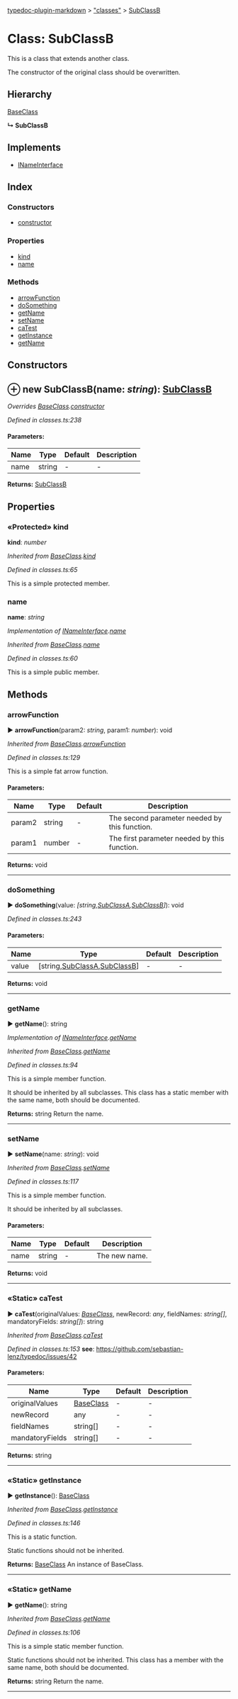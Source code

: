 [typedoc-plugin-markdown](../index.md) > ["classes"](../modules/_classes_.md) > [SubClassB](../classes/_classes_.subclassb.md)

# Class: SubClassB


This is a class that extends another class.

The constructor of the original class should be overwritten.


## Hierarchy


 [BaseClass](../classes/_classes_.baseclass.md)

**↳ SubClassB**






## Implements

* [INameInterface](../interfaces/_classes_.inameinterface.md)

## Index

### Constructors

* [constructor](_classes_.subclassb.md#constructor)


### Properties

* [kind](_classes_.subclassb.md#kind)
* [name](_classes_.subclassb.md#name)


### Methods

* [arrowFunction](_classes_.subclassb.md#arrowfunction)
* [doSomething](_classes_.subclassb.md#dosomething)
* [getName](_classes_.subclassb.md#getname)
* [setName](_classes_.subclassb.md#setname)
* [caTest](_classes_.subclassb.md#catest)
* [getInstance](_classes_.subclassb.md#getinstance)
* [getName](_classes_.subclassb.md#getname-1)



<a id="constructor"></a>

## Constructors


## ⊕ **new SubClassB**(name: *string*): [SubClassB](../classes/_classes_.subclassb.md)


*Overrides [BaseClass](_classes_.baseclass.md).[constructor](_classes_.baseclass.md#constructor)*

*Defined in classes.ts:238*

#### Parameters:

| Name  | Type                | Default | Description  |
| ------ | ------------------- | ------------ | ------------ |
| name  | string | - | - |





**Returns:** [SubClassB](../classes/_classes_.subclassb.md)


## Properties

<a id="kind"></a>
### «Protected» kind
**kind**:  *number* 

*Inherited from [BaseClass](_classes_.baseclass.md).[kind](_classes_.baseclass.md#kind)*

*Defined in classes.ts:65*


This is a simple protected member.




<a id="name"></a>
###  name
**name**:  *string* 

*Implementation of [INameInterface](../interfaces/_classes_.inameinterface.md).[name](../interfaces/_classes_.inameinterface.md#name)*

*Inherited from [BaseClass](_classes_.baseclass.md).[name](_classes_.baseclass.md#name)*

*Defined in classes.ts:60*


This is a simple public member.






## Methods

<a id="arrowfunction"></a>

###  arrowFunction

► **arrowFunction**(param2: *string*, param1: *number*): void

*Inherited from [BaseClass](_classes_.baseclass.md).[arrowFunction](_classes_.baseclass.md#arrowfunction)*

*Defined in classes.ts:129*

This is a simple fat arrow function.


#### Parameters:

| Name  | Type                | Default | Description  |
| ------ | ------------------- | ------------ | ------------ |
| param2  | string | - | The second parameter needed by this function. |
| param1  | number | - | The first parameter needed by this function. |





**Returns:** void

---

<a id="dosomething"></a>

###  doSomething

► **doSomething**(value: *[string,[SubClassA](../classes/_classes_.subclassa.md),[SubClassB](../classes/_classes_.subclassb.md)]*): void

*Defined in classes.ts:243*

#### Parameters:

| Name  | Type                | Default | Description  |
| ------ | ------------------- | ------------ | ------------ |
| value  | [string,[SubClassA](../classes/_classes_.subclassa.md),[SubClassB](../classes/_classes_.subclassb.md)] | - | - |





**Returns:** void

---

<a id="getname"></a>

###  getName

► **getName**(): string

*Implementation of [INameInterface](../interfaces/_classes_.inameinterface.md).[getName](../interfaces/_classes_.inameinterface.md#getname)*

*Inherited from [BaseClass](_classes_.baseclass.md).[getName](_classes_.baseclass.md#getname)*

*Defined in classes.ts:94*

This is a simple member function.

It should be inherited by all subclasses. This class has a static
member with the same name, both should be documented.





**Returns:** string
Return the name.


---

<a id="setname"></a>

###  setName

► **setName**(name: *string*): void

*Inherited from [BaseClass](_classes_.baseclass.md).[setName](_classes_.baseclass.md#setname)*

*Defined in classes.ts:117*

This is a simple member function.

It should be inherited by all subclasses.



#### Parameters:

| Name  | Type                | Default | Description  |
| ------ | ------------------- | ------------ | ------------ |
| name  | string | - | The new name. |





**Returns:** void

---

<a id="catest"></a>

### «Static» caTest

► **caTest**(originalValues: *[BaseClass](../classes/_classes_.baseclass.md)*, newRecord: *any*, fieldNames: *string[]*, mandatoryFields: *string[]*): string

*Inherited from [BaseClass](_classes_.baseclass.md).[caTest](_classes_.baseclass.md#catest)*

*Defined in classes.ts:153*
**see**: https://github.com/sebastian-lenz/typedoc/issues/42


#### Parameters:

| Name  | Type                | Default | Description  |
| ------ | ------------------- | ------------ | ------------ |
| originalValues  | [BaseClass](../classes/_classes_.baseclass.md) | - | - |
| newRecord  | any | - | - |
| fieldNames  | string[] | - | - |
| mandatoryFields  | string[] | - | - |





**Returns:** string

---

<a id="getinstance"></a>

### «Static» getInstance

► **getInstance**(): [BaseClass](../classes/_classes_.baseclass.md)

*Inherited from [BaseClass](_classes_.baseclass.md).[getInstance](_classes_.baseclass.md#getinstance)*

*Defined in classes.ts:146*

This is a static function.

Static functions should not be inherited.





**Returns:** [BaseClass](../classes/_classes_.baseclass.md)
An instance of BaseClass.


---

<a id="getname-1"></a>

### «Static» getName

► **getName**(): string

*Inherited from [BaseClass](_classes_.baseclass.md).[getName](_classes_.baseclass.md#getname-1)*

*Defined in classes.ts:106*

This is a simple static member function.

Static functions should not be inherited. This class has a
member with the same name, both should be documented.





**Returns:** string
Return the name.


---




